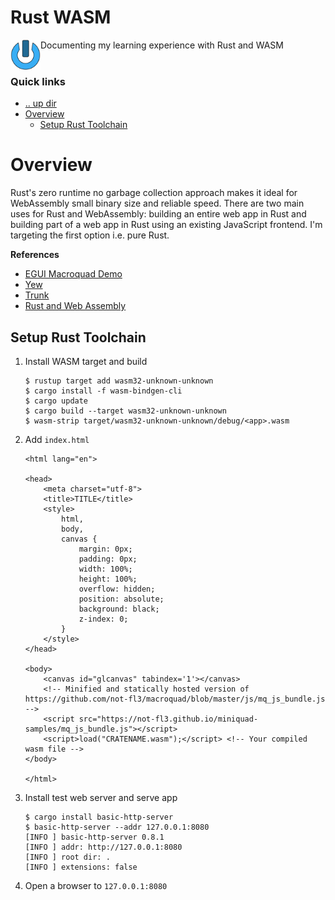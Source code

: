 Rust WASM
====================================================================================================
<img align="left" width="48" height="48" src="../../../art/logo_256x256.png">
Documenting my learning experience with Rust and WASM
<br><br>

### Quick links
* [.. up dir](..)
* [Overview](#overview)
  * [Setup Rust Toolchain](#setup-rust-toolchain)

# Overview
Rust's zero runtime no garbage collection approach makes it ideal for WebAssembly small binary size 
and reliable speed. There are two main uses for Rust and WebAssembly: building an entire web app in 
Rust and building part of a web app in Rust using an existing JavaScript frontend. I'm targeting the 
first option i.e. pure Rust.

**References**
* [EGUI Macroquad Demo](https://github.com/not-fl3/egui-miniquad)
* [Yew](https://github.com/yewstack/yew)
* [Trunk](https://trunkrs.dev/)
* [Rust and Web Assembly](https://rustwasm.github.io/docs/book/)

## Setup Rust Toolchain

1. Install WASM target and build
   ```
   $ rustup target add wasm32-unknown-unknown
   $ cargo install -f wasm-bindgen-cli
   $ cargo update
   $ cargo build --target wasm32-unknown-unknown
   $ wasm-strip target/wasm32-unknown-unknown/debug/<app>.wasm
   ```
2. Add `index.html`
   ```
   <html lang="en">
   
   <head>
       <meta charset="utf-8">
       <title>TITLE</title>
       <style>
           html,
           body,
           canvas {
               margin: 0px;
               padding: 0px;
               width: 100%;
               height: 100%;
               overflow: hidden;
               position: absolute;
               background: black;
               z-index: 0;
           }
       </style>
   </head>
   
   <body>
       <canvas id="glcanvas" tabindex='1'></canvas>
       <!-- Minified and statically hosted version of https://github.com/not-fl3/macroquad/blob/master/js/mq_js_bundle.js -->
       <script src="https://not-fl3.github.io/miniquad-samples/mq_js_bundle.js"></script>
       <script>load("CRATENAME.wasm");</script> <!-- Your compiled wasm file -->
   </body>
   
   </html>
   ```
3. Install test web server and serve app
   ```
   $ cargo install basic-http-server
   $ basic-http-server --addr 127.0.0.1:8080
   [INFO ] basic-http-server 0.8.1
   [INFO ] addr: http://127.0.0.1:8080
   [INFO ] root dir: .
   [INFO ] extensions: false
   ```
4. Open a browser to `127.0.0.1:8080`

